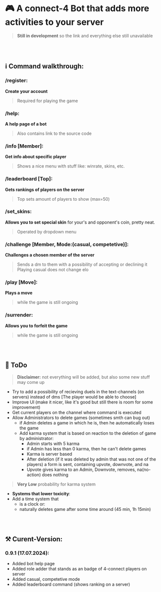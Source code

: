 # 🎮 A connect-4 Bot that adds more activities to your server
> **Still in development** so the link and everything else still unavailable  
</br>
</br>  
  
## ℹ️ Command walkthrough:
### /register:
**Create your account**
> Required for playing the game

### /help:
**A help page of a bot**
> Also contains link to the source code

### /info [Member]:
**Get info about specific player**
> Shows a nice menu with stuff like: winrate, skins, etc.

### /leaderboard [Top]:
**Gets rankings of players on the server**
> Top sets amount of players to show (max=50)

### /set_skins:
**Allows you to set special skin** for your's and opponent's coin, pretty neat.
> Operated by dropdown menu

### /challenge [Member, Mode:(casual, competetive)]:
**Challenges a chosen member of the server**
> Sends a dm to them with a possibility of accepting or declining it
> Playing casual does not change elo

### /play [Move]:
**Plays a move** 
> while the game is still ongoing

### /surrender:
**Allows you to forfeit the game**
> while the game is still ongoing
</br>
</br>

## 📜 ToDo
> **Disclaimer:** not everything will be added, but also some new stuff may come up
  - Try to add a possibility of recieving duels in the text-channels (on servers) instead of dms [The player would be able to choose]
  - Improve UI (make it nicer, like it's good but still there is room for some improvement)
  - Get current players on the channel where command is executed
  - Allow Administrators to delete games (sometimes smth can bug out)
    - if Admin deletes a game in which he is, then he automatically loses the game
    - Add karma system that is based on reaction to the deletion of game by administrator:
      - Admin starts with 5 karma
      - if Admin has less than 0 karma, then he can't delete games
      - Karma is server based
      - After deletion (if it was deleted by admin that was not one of the players) a form is sent, containing upvote, downvote, and na
      - Upvote gives karma to an Admin, Downvote, removes, na(no-action) does nothing
> **Very Low** probability for karma system
  
  - **Systems that lower toxicity**:
  - Add a time system that 
    - is a clock or:
    - naturally deletes game after some time around (45 min, 1h 15min)

</br>
</br>


## ⚒️ Curent-Version:

### 0.9.1 (17.07.2024):
  - Added bot help page
  - Added role adder that stands as an badge of 4-connect players on server
  - Added casual, competetive mode
  - Added leaderboard command (shows ranking on a server)

